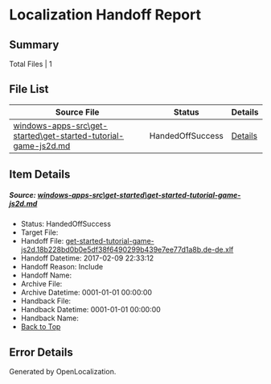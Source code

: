 # <a name='report-top'></a> Localization Handoff Report

## Summary
 Total Files | 1

## File List
 Source File | Status | Details 
 ----------- | ------ | ------- 
 [windows-apps-src\get-started\get-started-tutorial-game-js2d.md](https://cpubwin.visualstudio.com/windows-uwp/_git/windows-uwp/commit/9d25fe22e134aaa7d3c39f0e9fc80adce6cd247d?path=windows-apps-src%2Fget-started%2Fget-started-tutorial-game-js2d.md&_a=contents) | HandedOffSuccess | [Details](#a83f7b37ee84d87bae0285a987628d14cfab1d692674)

## Item Details
##### <a name='a83f7b37ee84d87bae0285a987628d14cfab1d692674'></a> Source: [windows-apps-src\get-started\get-started-tutorial-game-js2d.md](https://cpubwin.visualstudio.com/windows-uwp/_git/windows-uwp/commit/9d25fe22e134aaa7d3c39f0e9fc80adce6cd247d?path=windows-apps-src%2Fget-started%2Fget-started-tutorial-game-js2d.md&_a=contents)
* Status: HandedOffSuccess
* Target File: 
* Handoff File: [get-started-tutorial-game-js2d.18b228bd0b0e5df38f6490299b439e7ee77d1a8b.de-de.xlf](https://cpubwin.visualstudio.com/windows-uwp/_git/WDCLib.handoff/commit/4b61e9abbf2d6c7b2bf1d1863c4dc5ed649f875e?path=ol-handoff%2Fcpubwin%2Fwindows-uwp.de-de%2Fmaster%2Fget-started-tutorial-game-js2d.18b228bd0b0e5df38f6490299b439e7ee77d1a8b.de-de.xlf&_a=contents)
* Handoff Datetime: 2017-02-09 22:33:12
* Handoff Reason: Include
* Handoff Name: 
* Archive File: 
* Archive Datetime: 0001-01-01 00:00:00
* Handback File: 
* Handback Datetime: 0001-01-01 00:00:00
* Handback Name: 
* [Back to Top](#report-top)


## Error Details

Generated by OpenLocalization.
